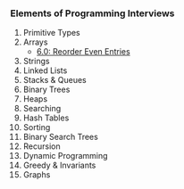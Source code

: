 ### Elements of Programming Interviews

1. Primitive Types
2. Arrays
    * [6.0: Reorder Even Entries](./Arrays/reorderEven.js)
3. Strings
4. Linked Lists
5. Stacks & Queues
6. Binary Trees
7. Heaps
8. Searching
9. Hash Tables
10. Sorting
11. Binary Search Trees
12. Recursion
13. Dynamic Programming
14. Greedy & Invariants
15. Graphs
